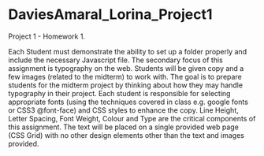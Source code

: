# DaviesAmaral_Lorina_Project1

Project 1 - Homework 1.

Each Student must demonstrate the ability to set up a folder properly and include the necessary Javascript file.
The secondary focus of this assignment is typography on the web. Students will be given copy and a few images (related to 
the midterm) to work with. The goal is to prepare students for the midterm project by thinking about how they may handle 
typography in their project.
Each student is responsible for selecting appropriate fonts (using the techniques covered in class e.g. google fonts or CSS3 
@font-face) and CSS styles to enhance the copy. Line Height, Letter Spacing, Font Weight, Colour and Type are the critical 
components of this assignment.
The text will be placed on a single provided web page (CSS Grid) with no other design elements other than the text and images 
provided.
